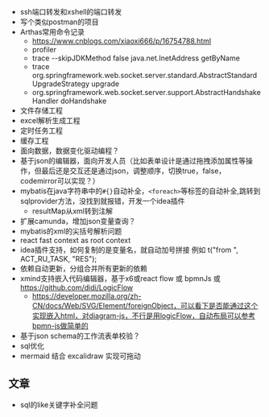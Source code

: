* ssh端口转发和xshell的端口转发
* 写个类似postman的项目
* Arthas常用命令记录
    * https://www.cnblogs.com/xiaoxi666/p/16754788.html
    * profiler
    * trace  --skipJDKMethod false  java.net.InetAddress getByName
    * trace org.springframework.web.socket.server.standard.AbstractStandardUpgradeStrategy upgrade
    * org.springframework.web.socket.server.support.AbstractHandshakeHandler doHandshake
* 文件存储工程
* excel解析生成工程
* 定时任务工程
* 缓存工程
* 面向数据，数据变化驱动编程？
* 基于json的编辑器，面向开发人员（比如表单设计是通过拖拽添加属性等操作，但最后还是交互还是通过json，调整顺序，切换true，false，codemirror可以实现？）
* mybatis在java字符串中的`#{}`自动补全，`<foreach>`等标签的自动补全,跳转到sqlprovider方法，没找到就报错，开发一个idea插件
    * resultMap从xml转到注解
* 扩展camunda，增加json变量查询？
* mybatis的xml的尖括号解析问题
* react fast context as root context
* idea插件支持，如何复制的是变量名，就自动加号拼接 例如 t("from ", ACT_RU_TASK, "RES");
* 依赖自动更新，分组合并所有更新的依赖
* xmind支持嵌入代码编辑器，基于x6或react flow 或 bpmnJs 或 https://github.com/didi/LogicFlow
   * https://developer.mozilla.org/zh-CN/docs/Web/SVG/Element/foreignObject，可以看下是否能通过这个实现嵌入html，对diagram-js，不行是用logicFlow，自动布局可以参考bpmn-js做简单的
* 基于json schema的工作流表单校验？
* sql优化
* mermaid 结合 excalidraw 实现可拖动

## 文章

* sql的like关键字补全问题

